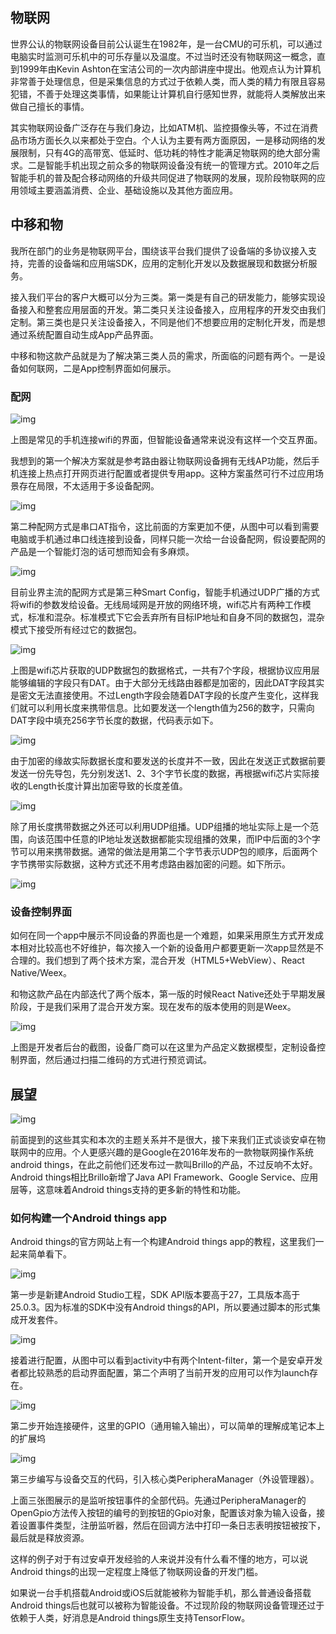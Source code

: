 ## **物联网**

世界公认的物联网设备目前公认诞生在1982年，是一台CMU的可乐机，可以通过电脑实时监测可乐机中的可乐存量以及温度。不过当时还没有物联网这一概念，直到1999年由Kevin Ashton在宝洁公司的一次内部讲座中提出。他观点认为计算机非常善于处理信息，但是采集信息的方式过于依赖人类，而人类的精力有限且容易犯错，不善于处理这类事情，如果能让计算机自行感知世界，就能将人类解放出来做自己擅长的事情。

其实物联网设备广泛存在与我们身边，比如ATM机、监控摄像头等，不过在消费品市场方面长久以来都处于空白。个人认为主要有两方面原因，一是移动网络的发展限制，只有4G的高带宽、低延时、低功耗的特性才能满足物联网的绝大部分需求。二是智能手机出现之前众多的物联网设备没有统一的管理方式。2010年之后智能手机的普及配合移动网络的升级共同促进了物联网的发展，现阶段物联网的应用领域主要涵盖消费、企业、基础设施以及其他方面应用。

## **中移和物**

我所在部门的业务是物联网平台，围绕该平台我们提供了设备端的多协议接入支持，完善的设备端和应用端SDK，应用的定制化开发以及数据展现和数据分析服务。

接入我们平台的客户大概可以分为三类。第一类是有自己的研发能力，能够实现设备接入和整套应用层面的开发。第二类只关注设备接入，应用程序的开发交由我们定制。第三类也是只关注设备接入，不同是他们不想要应用的定制化开发，而是想通过系统配置自动生成App产品界面。

中移和物这款产品就是为了解决第三类人员的需求，所面临的问题有两个。一是设备如何联网，二是App控制界面如何展示。

### 配网



![img](img/1655a4f534dc8fb6.jpg)

上图是常见的手机连接wifi的界面，但智能设备通常来说没有这样一个交互界面。

我想到的第一个解决方案就是参考路由器让物联网设备拥有无线AP功能，然后手机连接上热点打开网页进行配置或者提供专用app。这种方案虽然可行不过应用场景存在局限，不太适用于多设备配网。

![img](img/1655a4f534e024c6.jpg)

第二种配网方式是串口AT指令，这比前面的方案更加不便，从图中可以看到需要电脑或手机通过串口线连接到设备，同样只能一次给一台设备配网，假设要配网的产品是一个智能灯泡的话可想而知会有多麻烦。

![img](img/1655a4f5366fbe43.jpg)

目前业界主流的配网方式是第三种Smart Config，智能手机通过UDP广播的方式将wifi的参数发给设备。无线局域网是开放的网络环境，wifi芯片有两种工作模式，标准和混杂。标准模式下它会丢弃所有目标IP地址和自身不同的数据包，混杂模式下接受所有经过它的数据包。

![img](img/1655a4f536a8b660.jpg)

上图是wifi芯片获取的UDP数据包的数据格式，一共有7个字段，根据协议应用层能够编辑的字段只有DAT。由于大部分无线路由器都是加密的，因此DAT字段其实是密文无法直接使用。不过Length字段会随着DAT字段的长度产生变化，这样我们就可以利用长度来携带信息。比如要发送一个length值为256的数字，只需向DAT字段中填充256字节长度的数据，代码表示如下。

![img](img/1655a4f549b03944.jpg)

由于加密的缘故实际数据长度和要发送的长度并不一致，因此在发送正式数据前要发送一份先导包，先分别发送1、2、3个字节长度的数据，再根据wifi芯片实际接收的Length长度计算出加密导致的长度差值。

![img](https://user-gold-cdn.xitu.io/2018/8/21/1655a4f54a01201c?imageView2/0/w/1280/h/960/format/webp/ignore-error/1)

除了用长度携带数据之外还可以利用UDP组播。UDP组播的地址实际上是一个范围，向该范围中任意的IP地址发送数据都能实现组播的效果，而IP中后面的3个字节可以用来携带数据。通常的做法是用第二个字节表示UDP包的顺序，后面两个字节携带实际数据，这种方式还不用考虑路由器加密的问题。如下所示。

![img](img/1655a4f54b59c234.jpg)

### 设备控制界面

如何在同一个app中展示不同设备的界面也是一个难题，如果采用原生方式开发成本相对比较高也不好维护，每次接入一个新的设备用户都要更新一次app显然是不合理的。我们想到了两个技术方案，混合开发（HTML5+WebView）、React Native/Weex。

和物这款产品在内部迭代了两个版本，第一版的时候React Native还处于早期发展阶段，于是我们采用了混合开发方案。现在发布的版本使用的则是Weex。

![img](img/1655a4f54bea299a.jpg)

上图是开发者后台的截图，设备厂商可以在这里为产品定义数据模型，定制设备控制界面，然后通过扫描二维码的方式进行预览调试。

## **展望**

![img](https://user-gold-cdn.xitu.io/2018/8/21/1655a4f54d5f8573?imageView2/0/w/1280/h/960/format/webp/ignore-error/1)



前面提到的这些其实和本次的主题关系并不是很大，接下来我们正式谈谈安卓在物联网中的应用。个人更感兴趣的是Google在2016年发布的一款物联网操作系统android things，在此之前他们还发布过一款叫Brillo的产品，不过反响不太好。Android things相比Brillo新增了Java API Framework、Google Service、应用层等，这意味着Android things支持的更多新的特性和功能。

### 如何构建一个Android things app

Android things的官方网站上有一个构建Android things app的教程，这里我们一起来简单看下。

![img](https://user-gold-cdn.xitu.io/2018/8/21/1655a4f54dae3465?imageView2/0/w/1280/h/960/format/webp/ignore-error/1)

第一步是新建Android Studio工程，SDK API版本要高于27，工具版本高于25.0.3。因为标准的SDK中没有Android things的API，所以要通过脚本的形式集成开发套件。

![img](https://user-gold-cdn.xitu.io/2018/8/21/1655a4f55d9eac65?imageView2/0/w/1280/h/960/format/webp/ignore-error/1)

接着进行配置，从图中可以看到activity中有两个Intent-filter，第一个是安卓开发者都比较熟悉的启动界面配置，第二个声明了当前开发的应用可以作为launch存在。

![img](https://user-gold-cdn.xitu.io/2018/8/21/1655a4f55eeecada?imageView2/0/w/1280/h/960/format/webp/ignore-error/1)

第二步开始连接硬件，这里的GPIO（通用输入输出），可以简单的理解成笔记本上的扩展坞

![img](https://user-gold-cdn.xitu.io/2018/8/21/1655a4f5607ea127?imageView2/0/w/1280/h/960/format/webp/ignore-error/1)

第三步编写与设备交互的代码，引入核心类PeripheraManager（外设管理器）。

上面三张图展示的是监听按钮事件的全部代码。先通过PeripheraManager的OpenGpio方法传入按钮的编号的到按钮的Gpio对象，配置该对象为输入设备，接着设置事件类型，注册监听器，然后在回调方法中打印一条日志表明按钮被按下，最后就是释放资源。

这样的例子对于有过安卓开发经验的人来说并没有什么看不懂的地方，可以说Android things的出现一定程度上降低了物联网设备的开发门槛。

如果说一台手机搭载Android或iOS后就能被称为智能手机，那么普通设备搭载Android things后也就可以被称为智能设备。不过现阶段的物联网设备管理还过于依赖于人类，好消息是Android things原生支持TensorFlow。


